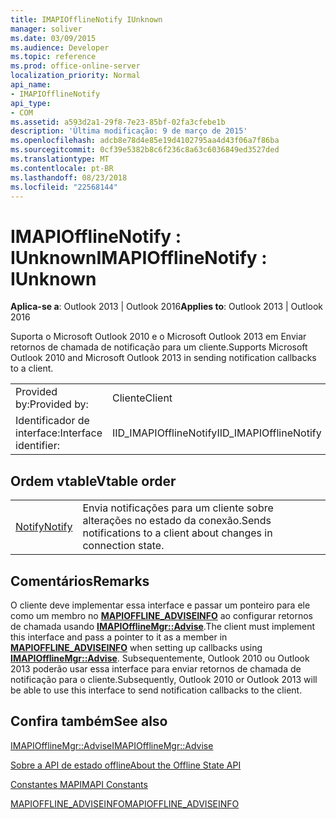 ```yaml
---
title: IMAPIOfflineNotify IUnknown
manager: soliver
ms.date: 03/09/2015
ms.audience: Developer
ms.topic: reference
ms.prod: office-online-server
localization_priority: Normal
api_name:
- IMAPIOfflineNotify
api_type:
- COM
ms.assetid: a593d2a1-29f8-7e23-85bf-02fa3cfebe1b
description: 'Última modificação: 9 de março de 2015'
ms.openlocfilehash: adcb8e78d4e85e19d4102795aa4d43f06a7f86ba
ms.sourcegitcommit: 0cf39e5382b8c6f236c8a63c6036849ed3527ded
ms.translationtype: MT
ms.contentlocale: pt-BR
ms.lasthandoff: 08/23/2018
ms.locfileid: "22568144"
---
```

# <a name="imapiofflinenotify--iunknown"></a><span data-ttu-id="8c76f-103">IMAPIOfflineNotify : IUnknown</span><span class="sxs-lookup"><span data-stu-id="8c76f-103">IMAPIOfflineNotify : IUnknown</span></span>

  
  
<span data-ttu-id="8c76f-104">**Aplica-se a**: Outlook 2013 | Outlook 2016</span><span class="sxs-lookup"><span data-stu-id="8c76f-104">**Applies to**: Outlook 2013 | Outlook 2016</span></span> 
  
<span data-ttu-id="8c76f-105">Suporta o Microsoft Outlook 2010 e o Microsoft Outlook 2013 em Enviar retornos de chamada de notificação para um cliente.</span><span class="sxs-lookup"><span data-stu-id="8c76f-105">Supports Microsoft Outlook 2010 and Microsoft Outlook 2013 in sending notification callbacks to a client.</span></span>
  
|||
|:-----|:-----|
|<span data-ttu-id="8c76f-106">Provided by:</span><span class="sxs-lookup"><span data-stu-id="8c76f-106">Provided by:</span></span>  <br/> |<span data-ttu-id="8c76f-107">Cliente</span><span class="sxs-lookup"><span data-stu-id="8c76f-107">Client</span></span>  <br/> |
|<span data-ttu-id="8c76f-108">Identificador de interface:</span><span class="sxs-lookup"><span data-stu-id="8c76f-108">Interface identifier:</span></span>  <br/> |<span data-ttu-id="8c76f-109">IID_IMAPIOfflineNotify</span><span class="sxs-lookup"><span data-stu-id="8c76f-109">IID_IMAPIOfflineNotify</span></span>  <br/> |
   
## <a name="vtable-order"></a><span data-ttu-id="8c76f-110">Ordem vtable</span><span class="sxs-lookup"><span data-stu-id="8c76f-110">Vtable order</span></span>

|||
|:-----|:-----|
|[<span data-ttu-id="8c76f-111">Notify</span><span class="sxs-lookup"><span data-stu-id="8c76f-111">Notify</span></span>](imapiofflinenotify-notify.md) <br/> |<span data-ttu-id="8c76f-112">Envia notificações para um cliente sobre alterações no estado da conexão.</span><span class="sxs-lookup"><span data-stu-id="8c76f-112">Sends notifications to a client about changes in connection state.</span></span>  <br/> |
   
## <a name="remarks"></a><span data-ttu-id="8c76f-113">Comentários</span><span class="sxs-lookup"><span data-stu-id="8c76f-113">Remarks</span></span>

<span data-ttu-id="8c76f-114">O cliente deve implementar essa interface e passar um ponteiro para ele como um membro no **[MAPIOFFLINE_ADVISEINFO](mapioffline_adviseinfo.md)** ao configurar retornos de chamada usando **[IMAPIOfflineMgr::Advise](imapiofflinemgr-advise.md)**.</span><span class="sxs-lookup"><span data-stu-id="8c76f-114">The client must implement this interface and pass a pointer to it as a member in **[MAPIOFFLINE_ADVISEINFO](mapioffline_adviseinfo.md)** when setting up callbacks using **[IMAPIOfflineMgr::Advise](imapiofflinemgr-advise.md)**.</span></span> <span data-ttu-id="8c76f-115">Subsequentemente, Outlook 2010 ou Outlook 2013 poderão usar essa interface para enviar retornos de chamada de notificação para o cliente.</span><span class="sxs-lookup"><span data-stu-id="8c76f-115">Subsequently, Outlook 2010 or Outlook 2013 will be able to use this interface to send notification callbacks to the client.</span></span> 
  
## <a name="see-also"></a><span data-ttu-id="8c76f-116">Confira também</span><span class="sxs-lookup"><span data-stu-id="8c76f-116">See also</span></span>



[<span data-ttu-id="8c76f-117">IMAPIOfflineMgr::Advise</span><span class="sxs-lookup"><span data-stu-id="8c76f-117">IMAPIOfflineMgr::Advise</span></span>](imapiofflinemgr-advise.md)


[<span data-ttu-id="8c76f-118">Sobre a API de estado offline</span><span class="sxs-lookup"><span data-stu-id="8c76f-118">About the Offline State API</span></span>](about-the-offline-state-api.md)
  
[<span data-ttu-id="8c76f-119">Constantes MAPI</span><span class="sxs-lookup"><span data-stu-id="8c76f-119">MAPI Constants</span></span>](mapi-constants.md)
  
[<span data-ttu-id="8c76f-120">MAPIOFFLINE_ADVISEINFO</span><span class="sxs-lookup"><span data-stu-id="8c76f-120">MAPIOFFLINE_ADVISEINFO</span></span>](mapioffline_adviseinfo.md)

